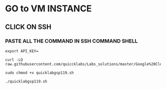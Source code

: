 # GO to VM INSTANCE
## CLICK ON SSH 
### PASTE ALL THE COMMAND IN SSH COMMAND SHELL
```
export API_KEY=
```
```
curl -LO raw.githubusercontent.com/quiccklabs/Labs_solutions/master/Google%20Cloud%20Speech%20to%20Text%20API%20Qwik%20Start/quicklabgsp119.sh

sudo chmod +x quicklabgsp119.sh

./quicklabgsp119.sh
```
